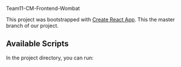 Team11-CM-Frontend-Wombat

This project was bootstrapped with [Create React App](https://github.com/facebook/create-react-app).
This the master branch of our project.

## Available Scripts

In the project directory, you can run:

